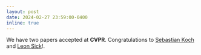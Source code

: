 ```yaml
---
layout: post
date: 2024-02-27 23:59:00-0400
inline: true
---
```


 We have two papers accepted at **CVPR**. Congratulations to [Sebastian Koch](https://kochsebastian.com/) and [Leon Sick](https://viscom.uni-ulm.de/members/leon-sick/)!.